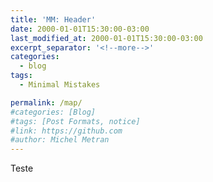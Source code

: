 ```yaml
---
title: 'MM: Header'
date: 2000-01-01T15:30:00-03:00
last_modified_at: 2000-01-01T15:30:00-03:00
excerpt_separator: '<!--more-->'
categories:
  - blog
tags:
  - Minimal Mistakes

permalink: /map/
#categories: [Blog]
#tags: [Post Formats, notice]
#link: https://github.com
#author: Michel Metran
---
```


Teste
